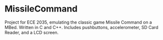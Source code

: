# MissileCommand
Project for ECE 2035, emulating the classic game Missile Command on a MBed. Written in C and C++. Includes pushbuttons, accelerometer, SD Card Reader, and a LCD screen. 
